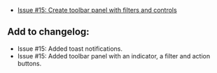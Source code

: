<!--
 @since 2025.06.12, 00:59
 @changed 2025.06.12, 00:59
-->

- [Issue #15: Create toolbar panel with filters and controls](https://github.com/lilliputten/takemycode-dynamic-list/issues/15)

## Add to changelog:

- Issue #15: Added toast notifications.
- Issue #15: Added toolbar panel with an indicator, a filter and action buttons.

